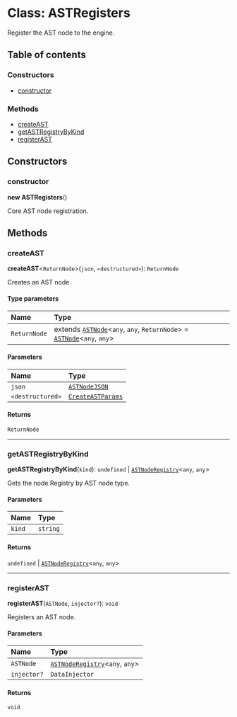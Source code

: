 # Class: ASTRegisters

Register the AST node to the engine.

## Table of contents

### Constructors

* [constructor](/auto-docs/variable-core/classes/ASTRegisters.md#constructor)

### Methods

* [createAST](/auto-docs/variable-core/classes/ASTRegisters.md#createast)
* [getASTRegistryByKind](/auto-docs/variable-core/classes/ASTRegisters.md#getastregistrybykind)
* [registerAST](/auto-docs/variable-core/classes/ASTRegisters.md#registerast)

## Constructors

### constructor

**new ASTRegisters**()

Core AST node registration.

## Methods

### createAST

**createAST**<`ReturnNode`>(`json`, `«destructured»`): `ReturnNode`

Creates an AST node.

#### Type parameters

| Name | Type |
| :------ | :------ |
| `ReturnNode` | extends [`ASTNode`](/auto-docs/variable-core/classes/ASTNode.md)<`any`, `any`, `ReturnNode`> = [`ASTNode`](/auto-docs/variable-core/classes/ASTNode.md)<`any`, `any`> |

#### Parameters

| Name | Type |
| :------ | :------ |
| `json` | [`ASTNodeJSON`](/auto-docs/variable-core/interfaces/ASTNodeJSON.md) |
| `«destructured»` | [`CreateASTParams`](/auto-docs/variable-core/interfaces/CreateASTParams.md) |

#### Returns

`ReturnNode`

***

### getASTRegistryByKind

**getASTRegistryByKind**(`kind`): `undefined` | [`ASTNodeRegistry`](/auto-docs/variable-core/interfaces/ASTNodeRegistry.md)<`any`, `any`>

Gets the node Registry by AST node type.

#### Parameters

| Name | Type |
| :------ | :------ |
| `kind` | `string` |

#### Returns

`undefined` | [`ASTNodeRegistry`](/auto-docs/variable-core/interfaces/ASTNodeRegistry.md)<`any`, `any`>

***

### registerAST

**registerAST**(`ASTNode`, `injector?`): `void`

Registers an AST node.

#### Parameters

| Name | Type |
| :------ | :------ |
| `ASTNode` | [`ASTNodeRegistry`](/auto-docs/variable-core/interfaces/ASTNodeRegistry.md)<`any`, `any`> |
| `injector?` | `DataInjector` |

#### Returns

`void`
